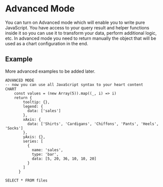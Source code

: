 # Advanced Mode
You can turn on Advanced mode which will enable you to write pure JavaScript. You have access to your query result and helper functions inside it so you can use it to transform your data, perform additional logic, etc.
In advanced mode you need to return manually the object that will be used as a chart configuration in the end.

## Example

More advanced examples to be added later.

```sqlseal
ADVANCED MODE
-- now you can use all JavaScript syntax to your heart content
CHART 
    const values = (new Array(5)).map((_, i) => i)
	return {
        tooltip: {},
        legend: {
          data: ['sales']
        },
        xAxis: {
          data: ['Shirts', 'Cardigans', 'Chiffons', 'Pants', 'Heels', 'Socks']
        },
        yAxis: {},
        series: [
          {
            name: 'sales',
            type: 'bar',
            data: [5, 20, 36, 10, 10, 20]
          }
        ]
      }

SELECT * FROM files
```